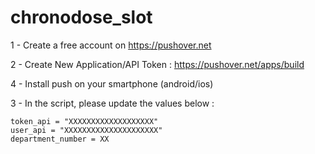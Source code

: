 # chronodose_slot

1 - Create a free account on https://pushover.net

2 - Create New Application/API Token : https://pushover.net/apps/build

4 - Install push on your smartphone (android/ios)

3 - In the script, please update the values below : 

    token_api = "XXXXXXXXXXXXXXXXXXX"
    user_api = "XXXXXXXXXXXXXXXXXXXXX"
    department_number = XX
